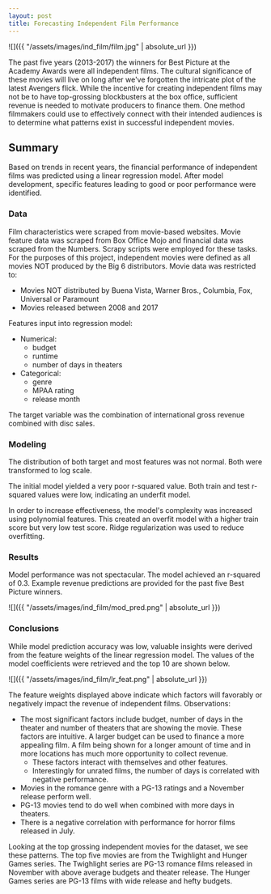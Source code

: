 ```yaml
---
layout: post
title: Forecasting Independent Film Performance
---
```


![]({{ "/assets/images/ind_film/film.jpg" | absolute_url }})

The past five years (2013-2017) the winners for Best Picture at the Academy Awards were all independent films. The cultural significance of these movies will live on long after we've forgotten the intricate plot of the latest Avengers flick. While the incentive for creating independent films may not be to have top-grossing blockbusters at the box office, sufficient revenue is needed to motivate producers to finance them. One method filmmakers could use to effectively connect with their intended audiences is to determine what patterns exist in successful independent movies.

## Summary
Based on trends in recent years, the financial performance of independent films was predicted using a linear regression model. After model development, specific features leading to good or poor performance were identified.

### Data
Film characteristics were scraped from movie-based websites. Movie feature data was scraped from Box Office Mojo and financial data was scraped from the Numbers. Scrapy scripts were employed for these tasks. For the purposes of this project, independent movies were defined as all movies NOT produced by the Big 6 distributors. Movie data was restricted to:
- Movies NOT distributed by Buena Vista, Warner Bros., Columbia, Fox, Universal or Paramount
- Movies released between 2008 and 2017

Features input into regression model:
- Numerical:
  - budget
  - runtime
  - number of days in theaters
- Categorical:
  - genre
  - MPAA rating
  - release month

The target variable was the combination of international gross revenue combined with disc sales.

### Modeling
The distribution of both target and most features was not normal. Both were transformed to log scale.

The initial model yielded a very poor r-squared value. Both train and test r-squared values were low, indicating an underfit model.

In order to increase effectiveness, the model's complexity was increased using polynomial features. This created an overfit model with a higher train score but very low test score. Ridge regularization was used to reduce overfitting.

### Results
Model performance was not spectacular. The model achieved an r-squared of 0.3. Example revenue predictions are provided for the past five Best Picture winners.

![]({{ "/assets/images/ind_film/mod_pred.png" | absolute_url }})

### Conclusions
While model prediction accuracy was low, valuable insights were derived from the feature weights of the linear regression model. The values of the model coefficients were retrieved and the top 10 are shown below.

![]({{ "/assets/images/ind_film/lr_feat.png" | absolute_url }})

The feature weights displayed above indicate which factors will favorably or negatively impact the revenue of independent films. Observations:  
- The most significant factors include budget, number of days in the theater and number of theaters that are showing the movie. These factors are intuitive. A larger budget can be used to finance a more appealing film. A film being shown for a longer amount of time and in more locations has much more opportunity to collect revenue.
    - These factors interact with themselves and other features.
    - Interestingly for unrated films, the number of days is correlated with negative performance.
- Movies in the romance genre with a PG-13 ratings and a November release perform well.
- PG-13 movies tend to do well when combined with more days in theaters.
- There is a negative correlation with performance for horror films released in July.

Looking at the top grossing independent movies for the dataset, we see these patterns. The top five movies are from the Twighlight and Hunger Games series. The Twighlight series are PG-13 romance films released in November with above average budgets and theater release. The Hunger Games series are PG-13 films with wide release and hefty budgets.
